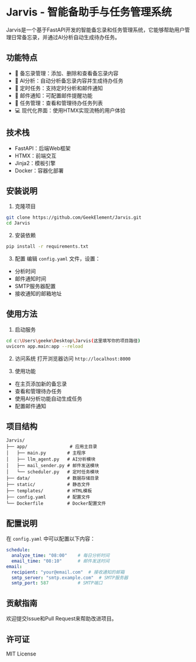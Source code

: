 # Jarvis - 智能备助手与任务管理系统

Jarvis是一个基于FastAPI开发的智能备忘录和任务管理系统，它能够帮助用户管理日常备忘录，并通过AI分析自动生成待办任务。

## 功能特点

- 📝 备忘录管理：添加、删除和查看备忘录内容
- 🤖 AI分析：自动分析备忘录内容并生成待办任务
- 📅 定时任务：支持定时分析和邮件通知
- 📧 邮件通知：可配置邮件提醒功能
- 🎯 任务管理：查看和管理待办任务列表
- 💻 现代化界面：使用HTMX实现流畅的用户体验

## 技术栈

- FastAPI：后端Web框架
- HTMX：前端交互
- Jinja2：模板引擎
- Docker：容器化部署

## 安装说明

1. 克隆项目
```bash
git clone https://github.com/GeekElement/Jarvis.git
cd Jarvis
```

2. 安装依赖
```bash
pip install -r requirements.txt
```

3. 配置
编辑 `config.yaml` 文件，设置：
- 分析时间
- 邮件通知时间
- SMTP服务器配置
- 接收通知的邮箱地址

## 使用方法

1. 启动服务
```bash
cd c:\Users\geeke\Desktop\Jarvis(这里填写你的项目路径)
uvicorn app.main:app --reload
```

2. 访问系统
打开浏览器访问 `http://localhost:8000`

3. 使用功能
- 在主页添加新的备忘录
- 查看和管理待办任务
- 使用AI分析功能自动生成任务
- 配置邮件通知

## 项目结构

```
Jarvis/
├── app/                # 应用主目录
│   ├── main.py        # 主程序
│   ├── llm_agent.py   # AI分析模块
│   ├── mail_sender.py # 邮件发送模块
│   └── scheduler.py   # 定时任务模块
├── data/              # 数据存储目录
├── static/            # 静态文件
├── templates/         # HTML模板
├── config.yaml        # 配置文件
└── Dockerfile         # Docker配置文件
```

## 配置说明

在 `config.yaml` 中可以配置以下内容：

```yaml
schedule:
  analyze_time: "08:00"    # 每日分析时间
  email_time: "08:10"      # 邮件发送时间
email:
  recipient: "your@email.com"  # 接收通知的邮箱
  smtp_server: "smtp.example.com"  # SMTP服务器
  smtp_port: 587           # SMTP端口
```

## 贡献指南

欢迎提交Issue和Pull Request来帮助改进项目。

## 许可证

MIT License 
